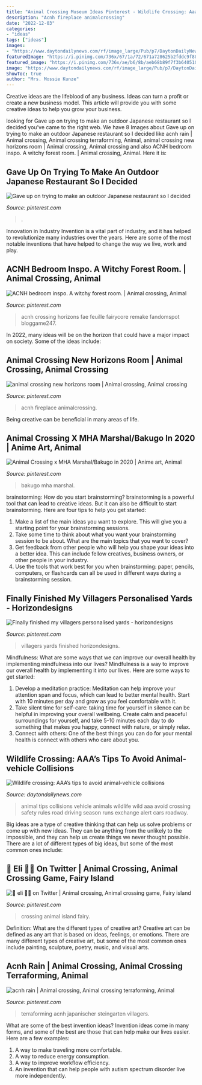 ```yaml
---
title: "Animal Crossing Museum Ideas Pinterest - Wildlife Crossing: Aaa’s Tips To Avoid Animal-vehicle Collisions"
description: "Acnh fireplace animalcrossing"
date: "2022-12-03"
categories:
- "ideas"
tags: ["ideas"]
images:
- "https://www.daytondailynews.com/rf/image_large/Pub/p7/DaytonDailyNews/2016/11/11/Images/newsEngin.16633826_111216-wls-WildlifeCrossing.jpg"
featuredImage: "https://i.pinimg.com/736x/67/1a/72/671a728625b2fddc9f8882c9c09551ad.jpg"
featured_image: "https://i.pinimg.com/736x/ae/b6/8b/aeb68b89f7f3b640510e3ddfd75cc4f8.jpg"
image: "https://www.daytondailynews.com/rf/image_large/Pub/p7/DaytonDailyNews/2016/11/11/Images/newsEngin.16633826_111216-wls-WildlifeCrossing.jpg"
ShowToc: true
author: "Mrs. Mossie Kunze"
---
```



Creative ideas are the lifeblood of any business. Ideas can turn a profit or create a new business model. This article will provide you with some creative ideas to help you grow your business.

	

		
looking for Gave up on trying to make an outdoor Japanese restaurant so I decided you've came to the right web. We have 8 Images about Gave up on trying to make an outdoor Japanese restaurant so I decided like acnh rain | Animal crossing, Animal crossing terraforming, Animal, animal crossing new horizons room | Animal crossing, Animal crossing and also ACNH bedroom inspo. A witchy forest room. | Animal crossing, Animal. Here it is:
		
    
## Gave Up On Trying To Make An Outdoor Japanese Restaurant So I Decided

<img loading=lazy src="https://i.pinimg.com/736x/cd/52/f2/cd52f2a8b0cd07bdae469d73098d4bdd.jpg" onerror="this.onerror=null;this.src='https://tse4.mm.bing.net/th?id=OIP.GODJnd0szDUNkxT3Fo73NQHaEK&amp;pid=15.1';" alt="Gave up on trying to make an outdoor Japanese restaurant so I decided">

_Source: pinterest.com_

>. 

	

Innovation in Industry
Invention is a vital part of industry, and it has helped to revolutionize many industries over the years. Here are some of the most notable inventions that have helped to change the way we live, work and play.

    
## ACNH Bedroom Inspo. A Witchy Forest Room. | Animal Crossing, Animal

<img loading=lazy src="https://i.pinimg.com/736x/b7/74/d8/b774d891c7840e278fd38baf4fe8b74c.jpg" onerror="this.onerror=null;this.src='https://tse4.mm.bing.net/th?id=OIP.YUd3lWusS590Uhdr0-V3uAHaEK&amp;pid=15.1';" alt="ACNH bedroom inspo. A witchy forest room. | Animal crossing, Animal">

_Source: pinterest.com_

>acnh crossing horizons fae feuille fairycore remake fandomspot bloggame247. 

	

In 2022, many ideas will be on the horizon that could have a major impact on society. Some of the ideas include: 

    
## Animal Crossing New Horizons Room | Animal Crossing, Animal Crossing

<img loading=lazy src="https://i.pinimg.com/736x/72/76/7d/72767d502865876de8231086bcf79cc1.jpg" onerror="this.onerror=null;this.src='https://tse1.mm.bing.net/th?id=OIP.so2v5WroxcYkWBUQunBJpQHaED&amp;pid=15.1';" alt="animal crossing new horizons room | Animal crossing, Animal crossing">

_Source: pinterest.com_

>acnh fireplace animalcrossing. 

	

Being creative can be beneficial in many areas of life.

    
## Animal Crossing X MHA Marshal/Bakugo In 2020 | Anime Art, Animal

<img loading=lazy src="https://i.pinimg.com/736x/67/1a/72/671a728625b2fddc9f8882c9c09551ad.jpg" onerror="this.onerror=null;this.src='https://tse2.mm.bing.net/th?id=OIP._44pSt9V45GfsL983zzNXgHaJ3&amp;pid=15.1';" alt="Animal Crossing x MHA Marshal/Bakugo in 2020 | Anime art, Animal">

_Source: pinterest.com_

>bakugo mha marshal. 

	

brainstorming: How do you start brainstorming?
brainstorming is a powerful tool that can lead to creative ideas. But it can also be difficult to start brainstorming. Here are four tips to help you get started: 
1. Make a list of the main ideas you want to explore. This will give you a starting point for your brainstorming sessions.
2. Take some time to think about what you want your brainstorming session to be about. What are the main topics that you want to cover? 
3. Get feedback from other people who will help you shape your ideas into a better idea. This can include fellow creatives, business owners, or other people in your industry. 
4. Use the tools that work best for you when brainstorming: paper, pencils, computers, or flashcards can all be used in different ways during a brainstorming session.

    
## Finally Finished My Villagers Personalised Yards - Horizondesigns

<img loading=lazy src="https://i.pinimg.com/736x/e8/29/5f/e8295f44133f96f011d91662db682986.jpg" onerror="this.onerror=null;this.src='https://tse2.mm.bing.net/th?id=OIP.BuImRZjnRga7iB0_cETK5gHaK_&amp;pid=15.1';" alt="Finally finished my villagers personalised yards - horizondesigns">

_Source: pinterest.com_

>villagers yards finished horizondesigns. 

	

Mindfulness: What are some ways that we can improve our overall health by implementing mindfulness into our lives?
Mindfulness is a way to improve our overall health by implementing it into our lives. Here are some ways to get started: 
1. Develop a meditation practice: Meditation can help improve your attention span and focus, which can lead to better mental health. Start with 10 minutes per day and grow as you feel comfortable with it. 
2. Take silent time for self-care: taking time for yourself in silence can be helpful in improving your overall wellbeing. Create calm and peaceful surroundings for yourself, and take 5-10 minutes each day to do something that makes you happy, connect with nature, or simply relax. 
3. Connect with others: One of the best things you can do for your mental health is connect with others who care about you.

    
## Wildlife Crossing: AAA’s Tips To Avoid Animal-vehicle Collisions

<img loading=lazy src="https://www.daytondailynews.com/rf/image_large/Pub/p7/DaytonDailyNews/2016/11/11/Images/newsEngin.16633826_111216-wls-WildlifeCrossing.jpg" onerror="this.onerror=null;this.src='https://tse3.mm.bing.net/th?id=OIP.5YxtpComQkNK9fm6Uqh4mQHaHa&amp;pid=15.1';" alt="Wildlife crossing: AAA’s tips to avoid animal-vehicle collisions">

_Source: daytondailynews.com_

>animal tips collisions vehicle animals wildlife wild aaa avoid crossing safety rules road driving season runs exchange alert cars roadway. 

	

Big ideas are a type of creative thinking that can help us solve problems or come up with new ideas. They can be anything from the unlikely to the impossible, and they can help us create things we never thought possible. There are a lot of different types of big ideas, but some of the most common ones include: 

    
## 🎀 Eli 🌿🌱 On Twitter | Animal Crossing, Animal Crossing Game, Fairy Island

<img loading=lazy src="https://i.pinimg.com/736x/ae/b6/8b/aeb68b89f7f3b640510e3ddfd75cc4f8.jpg" onerror="this.onerror=null;this.src='https://tse1.mm.bing.net/th?id=OIP.e-jS014BtNvao65KeiyVeQHaEK&amp;pid=15.1';" alt="🎀 eli 🌿🌱 on Twitter | Animal crossing, Animal crossing game, Fairy island">

_Source: pinterest.com_

>crossing animal island fairy. 

	

Definition: What are the different types of creative art?
Creative art can be defined as any art that is based on ideas, feelings, or emotions. There are many different types of creative art, but some of the most common ones include painting, sculpture, poetry, music, and visual arts.

    
## Acnh Rain | Animal Crossing, Animal Crossing Terraforming, Animal

<img loading=lazy src="https://i.pinimg.com/736x/b4/e2/97/b4e297596cf439d1ba87b59faf480b73.jpg" onerror="this.onerror=null;this.src='https://tse2.mm.bing.net/th?id=OIP.FRWG7s5Jw1y1L8mtQ21CKAHaEK&amp;pid=15.1';" alt="acnh rain | Animal crossing, Animal crossing terraforming, Animal">

_Source: pinterest.com_

>terraforming acnh japanischer steingarten villagers. 

	

What are some of the best invention ideas?
Invention ideas come in many forms, and some of the best are those that can help make our lives easier. Here are a few examples: 
1. A way to make traveling more comfortable. 
2. A way to reduce energy consumption. 
3. A way to improve workflow efficiency. 
4. An invention that can help people with autism spectrum disorder live more independently.

